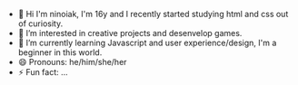 - 👋 Hi I'm ninoiak, I'm 16y and I recently started studying html and css out of curiosity.
- 👀 I’m interested in creative projects and desenvelop games.
- 🌱 I’m currently learning Javascript and user experience/design, I'm a beginner in this world.
- 😄 Pronouns: he/him/she/her
- ⚡ Fun fact: ...

<!---
ninoiak47/ninoiak47 is a ✨ special ✨ repository because its `README.md` (this file) appears on your GitHub profile.
You can click the Preview link to take a look at your changes.
--->
